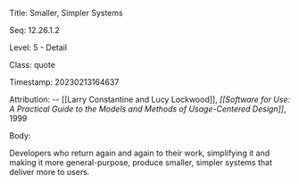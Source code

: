 Title:  Smaller, Simpler Systems

Seq:    12.26.1.2

Level:  5 - Detail

Class:  quote

Timestamp: 20230213164637

Attribution: -- [[Larry Constantine and Lucy Lockwood]], *[[Software for Use: A Practical Guide to the Models and Methods of Usage-Centered Design]]*, 1999

Body:

Developers who return again and again to their work, simplifying it and making it more general-purpose, produce smaller, simpler systems that deliver more to users.

